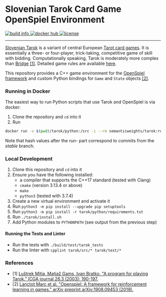 # Slovenian Tarok Card Game OpenSpiel Environment
<a href="https://circleci.com/gh/semanticweights/tarok">
  <img src="https://img.shields.io/circleci/build/github/semanticweights/tarok?style=flat-square" alt="build info"/>
</a>
<a href="https://hub.docker.com/repository/docker/semanticweights/tarok/tags">
  <img src="https://img.shields.io/docker/pulls/semanticweights/tarok?color=ff69b4&style=flat-square" alt="docker hub"/>
</a>
<a href="https://github.com/semanticweights/tarok/blob/master/LICENSE">
  <img src="https://img.shields.io/github/license/semanticweights/tarok?color=blue&style=flat-square" alt="license"/>
</a>

---
[Slovenian Tarok](https://en.wikipedia.org/wiki/K%C3%B6nigrufen#Slovenia) is a variant of central European [Tarot card games](https://en.wikipedia.org/wiki/Tarot_card_games). It is essentially a three- or four-player, trick-taking, competitive game of skill with bidding. Computationally speaking, Tarok is moderately more complex than [Bridge](https://en.wikipedia.org/wiki/Contract_bridge) [[1]](#references). Detailed game rules are available [here](https://www.pagat.com/tarot/sltarok.html).

This repository provides a C++ game environment for the [OpenSpiel framework](https://github.com/deepmind/open_spiel) and custom Python bindings for `Game` and `State` objects [[2]](#references).

### Running in Docker
The easiest way to run Python scripts that use Tarok and OpenSpiel is via docker:
1. Clone the repository and `cd` into it
2. Run
```bash
docker run -v $(pwd)/tarok/python:/src -i --rm semanticweights/tarok:run-d29578a /src/play_game.py
```
Note that hash values after the *run-* part correspond to commits from the *stable* branch.

### Local Development
1. Clone this repository and `cd` into it
2. Ensure you have the following installed:
    - a compiler that supports the C++17 standard (tested with Clang)
    - `cmake` (version 3.13.4 or above)
    - `make`
    - `python3` (tested with 3.7.4)
3. Create a new virtual environment and activate it
4. Run `python3 -m pip install --upgrade pip setuptools`
5. Run `python3 -m pip install -r tarok/python/requirements.txt`
6. Run `./tarok/install.sh`
7. Add Python modules to `PYTHONPATH` (see output from the previous step)

#### Running the Tests and Linter
- Run the tests with `./build/test/tarok_tests`
- Run the linter with `cpplint tarok/src/* tarok/test/*`

### References
- [1] [Luštrek Mitja, Matjaž Gams, Ivan Bratko. "A program for playing Tarok." ICGA journal 26.3 (2003): 190-197.](https://pdfs.semanticscholar.org/a920/70fe11f75f58c27ed907c4688747259cae15.pdf)
- [2] [Lanctot Marc et al. "Openspiel: A framework for reinforcement learning in games." arXiv preprint arXiv:1908.09453 (2019).](https://arxiv.org/pdf/1908.09453.pdf)
